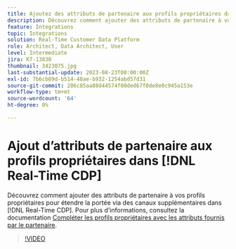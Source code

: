 ```yaml
---
title: Ajoutez des attributs de partenaire aux profils propriétaires dans  [!DNL Real-Time CDP]
description: Découvrez comment ajouter des attributs de partenaire à vos profils propriétaires pour étendre la portée via des canaux supplémentaires dans  [!DNL Real-Time CDP].
feature: Integrations
topic: Integrations
solution: Real-Time Customer Data Platform
role: Architect, Data Architect, User
level: Intermediate
jira: KT-13830
thumbnail: 3423075.jpg
last-substantial-update: 2023-08-23T00:00:00Z
exl-id: 7b6cb89d-b514-48ae-b932-1254abd57d31
source-git-commit: 286c85aa88d44574f00ded67f0de8e0c945a153e
workflow-type: tm+mt
source-wordcount: '64'
ht-degree: 0%

---
```


# Ajout d’attributs de partenaire aux profils propriétaires dans [!DNL Real-Time CDP]

Découvrez comment ajouter des attributs de partenaire à vos profils propriétaires pour étendre la portée via des canaux supplémentaires dans [!DNL Real-Time CDP]. Pour plus d’informations, consultez la documentation [Compléter les profils propriétaires avec les attributs fournis par le partenaire](https://experienceleague.adobe.com/docs/experience-platform/rtcdp/use-cases/partner-data/supplement-first-party-profiles.html).

>[!VIDEO](https://video.tv.adobe.com/v/3423075/?learn=on&enablevpops)
